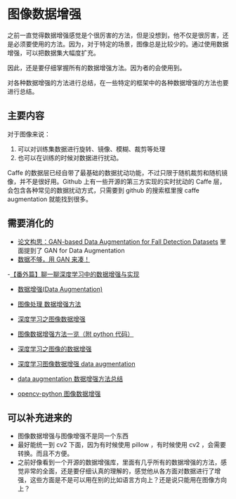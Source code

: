 
# 图像数据增强

之前一直觉得数据增强感觉是个很厉害的方法，但是没想到，他不仅是很厉害，还是必须要使用的方法。因为，对于特定的场景，图像总是比较少的。通过使用数据增强，可以把数据集大幅度扩充。

因此，还是要仔细掌握所有的数据增强方法。因为者的会使用到。

对各种数据增强的方法进行总结，在一些特定的框架中的各种数据增强的方法也要进行总结。

## 主要内容


对于图像来说：

1. 可以对训练集数据进行旋转、镜像、模糊、裁剪等处理
2. 也可以在训练的时候对数据进行扰动。


Caffe 的数据层已经自带了最基础的数据扰动功能，不过只限于随机裁剪和随机镜像，并不是很好用。Github 上有一些开源的第三方实现的实时扰动的 Caffe 层，会包含各种常见的数据扰动方式，只需要到 github 的搜索框里搜 caffe augmentation 就能找到很多。



## 需要消化的


- [论文构思：GAN-based Data Augmentation for Fall Detection Datasets](http://www.pengchen.top/posts/5812/) 里面提到了 GAN for Data Augmentation
- [数据不够，用 GAN 来凑！](http://mp.weixin.qq.com/s?__biz=MzIwMTE1NjQxMQ==&mid=2247487613&idx=1&sn=8b1ae56d22f3fd697dd7bb191ee98ddc&chksm=96f36229a184eb3febbd02e192fe45e89dd1424e120a20e81dfd04fd57592637ab18ea64e388&mpshare=1&scene=1&srcid=#rd)

 -[【番外篇】聊一聊深度学习中的数据增强与实现](https://zhuanlan.zhihu.com/p/29513760)

- [数据增强(Data Augmentation)](https://zhuanlan.zhihu.com/p/41679153)
- [图像处理 数据增强方法](https://www.csdn.net/gather_2a/MtjaMg3sNDgzNy1ibG9n.html)

- [深度学习之图像数据增强](https://blog.csdn.net/Summer_And_Opencv/article/details/80432464?utm_source=blogxgwz0)
- [图像数据增强方法一览（附 python 代码）](https://segmentfault.com/a/1190000016526917)
- [深度学习之图像的数据增强](https://blog.csdn.net/suixinsuiyuan33/article/details/79503548)
- [深度学习图像数据增强 data augmentation](https://blog.csdn.net/qq_21997625/article/details/80195987)
- [data augmentation 数据增强方法总结](https://blog.csdn.net/u010555688/article/details/60757932)

- [opencv-python 图像数据增强](https://blog.csdn.net/qq_28792801/article/details/80866234)

## 可以补充进来的

- 图像数据增强与图像增强不是同一个东西
- 最好能统一到 cv2 下面，因为有时候使用 pillow ，有时候使用 cv2 ，会需要转换。而且不方便。
- 之前好像看到一个开源的数据增强库，里面有几乎所有的数据增强的方法，感觉非常的全面，还是要仔细认真的理解的，感觉他从各方面对数据进行了增强，这些方面是不是可以用在别的比如语言方向上？还是说只能用在图像方向上？
